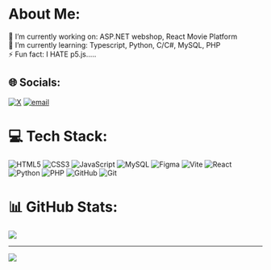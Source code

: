 # About Me:
🔭 I’m currently working on: ASP.NET webshop, React Movie Platform<br>🌱 I’m currently learning: Typescript, Python, C/C#, MySQL, PHP<br>⚡ Fun fact: I HATE p5.js.....


## 🌐 Socials:
[![X](https://img.shields.io/badge/X-black.svg?logo=X&logoColor=white)](https://x.com/@Yk_civIV) [![email](https://img.shields.io/badge/Email-D14836?logo=gmail&logoColor=white)](mailto:yuri.kuvalja@gmail.com) 

# 💻 Tech Stack:
![HTML5](https://img.shields.io/badge/html5-%23E34F26.svg?style=for-the-badge&logo=html5&logoColor=white) ![CSS3](https://img.shields.io/badge/css3-%231572B6.svg?style=for-the-badge&logo=css3&logoColor=white) ![JavaScript](https://img.shields.io/badge/javascript-%23323330.svg?style=for-the-badge&logo=javascript&logoColor=%23F7DF1E) ![MySQL](https://img.shields.io/badge/mysql-4479A1.svg?style=for-the-badge&logo=mysql&logoColor=white) ![Figma](https://img.shields.io/badge/figma-%23F24E1E.svg?style=for-the-badge&logo=figma&logoColor=white) ![Vite](https://img.shields.io/badge/vite-%23646CFF.svg?style=for-the-badge&logo=vite&logoColor=white) ![React](https://img.shields.io/badge/react-%2320232a.svg?style=for-the-badge&logo=react&logoColor=%2361DAFB) ![Python](https://img.shields.io/badge/python-3670A0?style=for-the-badge&logo=python&logoColor=ffdd54) ![PHP](https://img.shields.io/badge/php-%23777BB4.svg?style=for-the-badge&logo=php&logoColor=white) ![GitHub](https://img.shields.io/badge/github-%23121011.svg?style=for-the-badge&logo=github&logoColor=white) ![Git](https://img.shields.io/badge/git-%23F05033.svg?style=for-the-badge&logo=git&logoColor=white)
# 📊 GitHub Stats:
![](https://github-readme-streak-stats.herokuapp.com/?user=CRazorIV&theme=dark&hide_border=false)<br/>

---
[![](https://visitcount.itsvg.in/api?id=CRazorIV&icon=0&color=0)](https://visitcount.itsvg.in)

<!-- Proudly created with GPRM ( https://gprm.itsvg.in ) -->
